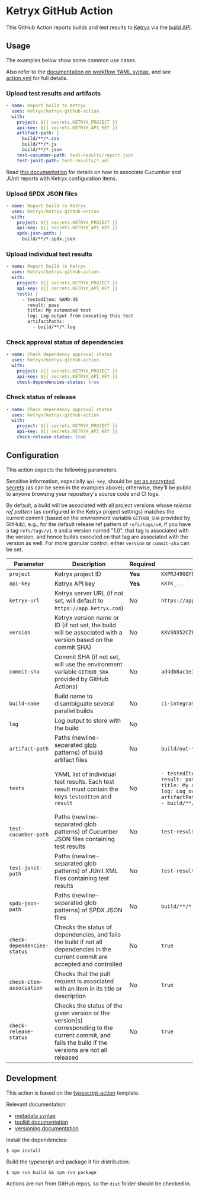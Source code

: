 # Ketryx GitHub Action

This GitHub Action reports builds and test results to [Ketryx](https://www.ketryx.com/) via the [build API](https://docs.ketryx.com/api/build-api).

## Usage

The examples below show some common use cases.

Also refer to the [documentation on workflow YAML syntax](https://help.github.com/en/articles/workflow-syntax-for-github-actions), and see [action.yml](action.yml) for full details.

### Upload test results and artifacts

```yaml
- name: Report build to Ketryx
  uses: Ketryx/ketryx-github-action
  with:
    project: ${{ secrets.KETRYX_PROJECT }}
    api-key: ${{ secrets.KETRYX_API_KEY }}
    artifact-path: |
      build/**/*.css
      build/**/*.js
      build/**/*.json
    test-cucumber-path: test-results/report.json
    test-junit-path: test-results/*.xml
```

Read [this documentation](https://docs.ketryx.com/manuals/man-06-test-management#id-3.4.-associating-automated-tests-with-configuration-items) for details on how to associate Cucumber and JUnit reports with Ketryx configuration items.

### Upload SPDX JSON files

```yaml
- name: Report build to Ketryx
  uses: Ketryx/ketryx-github-action
  with:
    project: ${{ secrets.KETRYX_PROJECT }}
    api-key: ${{ secrets.KETRYX_API_KEY }}
    spdx-json-path: |
      build/**/*.spdx.json
```

### Upload individual test results

```yaml
- name: Report build to Ketryx
  uses: Ketryx/ketryx-github-action
  with:
    project: ${{ secrets.KETRYX_PROJECT }}
    api-key: ${{ secrets.KETRYX_API_KEY }}
    tests: |
      - testedItem: SAMD-45
        result: pass
        title: My automated test
        log: Log output from executing this test
        artifactPaths:
          - build/**/*.log
```

### Check approval status of dependencies

```yaml
- name: Check dependency approval status
  uses: Ketryx/ketryx-github-action
  with:
    project: ${{ secrets.KETRYX_PROJECT }}
    api-key: ${{ secrets.KETRYX_API_KEY }}
    check-dependencies-status: true
```

### Check status of release

```yaml
- name: Check dependency approval status
  uses: Ketryx/ketryx-github-action
  with:
    project: ${{ secrets.KETRYX_PROJECT }}
    api-key: ${{ secrets.KETRYX_API_KEY }}
    check-release-status: true
```

## Configuration

This action expects the following parameters.

Sensitive information, especially `api-key`, should be [set as encrypted secrets](https://help.github.com/en/articles/virtual-environments-for-github-actions#creating-and-using-secrets-encrypted-variables) (as can be seen in the examples above); otherwise, they'll be public to anyone browsing your repository's source code and CI logs.

By default, a build will be associated with all project versions whose _release ref pattern_ (as configured in the Ketryx project settings) matches the current commit (based on the environment variable `GITHUB_SHA` provided by GitHub); e.g., for the default release ref pattern of `refs/tags/v#`, if you have a tag `refs/tags/v1.0` and a version named "1.0", that tag is associated with the version, and hence builds executed on that tag are associated with the version as well.  For more granular control, either `version` or `commit-sha` can be set.

| Parameter                   | Description                                                                                                                                            | Required | Example                                    |
|-----------------------------|--------------------------------------------------------------------------------------------------------------------------------------------------------|----------|--------------------------------------------|
| `project`                   | Ketryx project ID                                                                                                                                      | **Yes**  | `KXPRJ49GQYFQ5RR9KRTPWTRTC39YZ9W`          |
| `api-key`                   | Ketryx API key                                                                                                                                         | **Yes**  | `KXTK_...`                                 |
| `ketryx-url`                | Ketryx server URL (if not set, will default to `https://app.ketryx.com`)                                                                               | No       | `https://app.ketryx.com`                   |
| `version`                   | Ketryx version name or ID (if not set, the build will be associated with a version based on the commit SHA)                                            | No       | `KXVSN352CZED7078FC8DN23YYZVM59D`          |
| `commit-sha`                | Commit SHA (if not set, will use the environment variable `GITHUB_SHA` provided by GitHub Actions)                                                     | No       | `ad4db8ac1e70bd41aa8bcee6f00a3a1e36bb0e01` |
| `build-name`                | Build name to disambiguate several parallel builds                                                                                                     | No       | `ci-integration-tests`                     |
| `log`                       | Log output to store with the build                                                                                                                     | No       |                                            |
| `artifact-path`             | Paths (newline-separated [glob](https://github.com/isaacs/node-glob#glob-primer) patterns) of build artifact files                                     | No       | `build/out-*.*`                            |
| `tests`                     | YAML list of individual test results. Each test result must contain the keys `testedItem` and `result`                                                 | No       | <pre><code class="language-yaml">- testedItem: SAMD-45&#10;  result: pass&#10;  title: My automated test&#10;  log: Log output from executing this test&#10;  artifactPaths:&#10;    - build/**/*.log&#10;</code></pre> |
| `test-cucumber-path`        | Paths (newline-separated glob patterns) of Cucumber JSON files containing test results                                                                 | No       | `test-results/report.json`                 |
| `test-junit-path`           | Paths (newline-separated glob patterns) of JUnit XML files containing test results                                                                     | No       | `test-results/junit.xml`                   |
| `spdx-json-path`            | Paths (newline-separated glob patterns) of SPDX JSON files                                                                                             | No       | `build/**/*.spdx.json`                     |
| `check-dependencies-status` | Checks the status of dependencies, and fails the build if not all dependencies in the current commit are accepted and controlled                       | No       | `true`                                     |
| `check-item-association`    | Checks that the pull request is associated with an item in its title or description                                                                    | No       | `true`                                     |
| `check-release-status`      | Checks the status of the given version or the version(s) corresponding to the current commit, and fails the build if the versions are not all released | No       | `true`                                     |

## Development

This action is based on the [typescript-action](https://github.com/actions/typescript-action) template.

Relevant documentation:

* [metadata syntax](https://help.github.com/en/articles/metadata-syntax-for-github-actions)
* [toolkit documentation](https://github.com/actions/toolkit/blob/master/README.md#packages)
* [versioning documentation](https://github.com/actions/toolkit/blob/master/docs/action-versioning.md)

Install the dependencies:

```console
$ npm install
```

Build the typescript and package it for distribution:

```console
$ npm run build && npm run package
```

Actions are run from GitHub repos, so the `dist` folder should be checked in.
